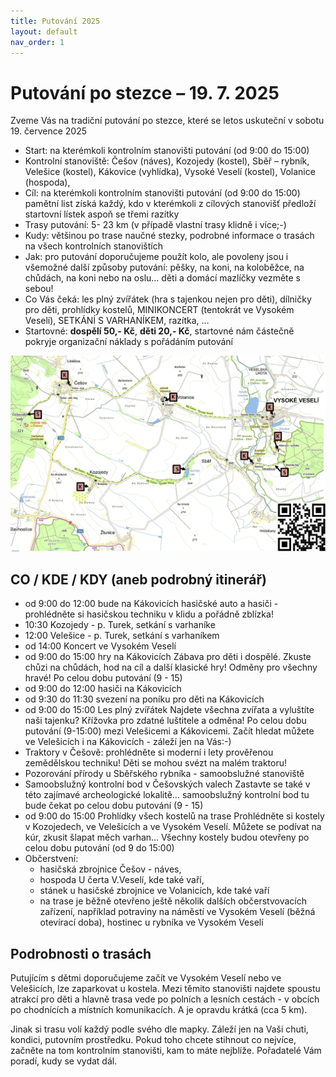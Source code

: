 ```yaml
---
title: Putování 2025
layout: default
nav_order: 1
---
```

# Putování po stezce – 19. 7. 2025
Zveme Vás na tradiční putování po stezce, které se letos uskuteční v sobotu 19. července 2025
- Start: na kterémkoli kontrolním stanovišti putování (od 9:00 do 15:00)
- Kontrolní stanoviště: Češov (náves), Kozojedy (kostel), Sběř – rybník, Velešice (kostel), Kákovice (vyhlídka), Vysoké Veselí (kostel), Volanice (hospoda), 
- Cíl:  na kterémkoli kontrolním stanovišti putování (od 9:00 do 15:00)
pamětní list získá každý, kdo v kterémkoli z cílových stanovišť předloží startovní lístek aspoň se třemi razítky
- Trasy putování: 5- 23 km (v případě vlastní trasy klidně i více;-)
- Kudy: většinou po trase naučné stezky, podrobné informace o trasách na všech kontrolních stanovištích
- Jak: pro putování doporučujeme použít kolo, ale povoleny jsou i všemožné další způsoby putování: pěšky, na koni, na koloběžce, na chůdách, na koni nebo na oslu… děti a domácí mazlíčky vezměte s sebou!
- Co Vás čeká: les plný zvířátek (hra s tajenkou nejen pro děti), dílničky pro děti, prohlídky kostelů, MINIKONCERT (tentokrát ve Vysokém Veselí), SETKÁNÍ S VARHANÍKEM, razítka, …
- Startovné: **dospělí 50,- Kč**, **děti 20,- Kč**, startovné nám částečně pokryje organizační náklady s pořádáním putování

 ![mapa](/img/mapa-putovani-2023.png)

## CO / KDE / KDY (aneb podrobný itinerář)
- od 9:00 do 12:00 bude na Kákovicích hasičské auto a hasiči - prohlédněte si hasičskou techniku v klidu a pořádně zblízka!
- 10:30 Kozojedy - p. Turek, setkání s varhaníke
- 12:00 Velešice - p. Turek, setkání s varhaníkem
- od 14:00 Koncert ve Vysokém Veselí
- od 9:00 do 15:00 hry na Kákovicích Zábava pro děti i dospělé. Zkuste chůzi na chůdách, hod na cíl a další klasické hry! Odměny pro všechny hravé! Po celou dobu putování (9 - 15)
- od 9:00 do 12:00 hasiči na Kákovicích
- od 9:30 do 11:30 svezení na poníku pro děti na Kákovicích
- od 9:00 do 15:00 Les plný zvířátek Najdete všechna zvířata a vyluštíte naši tajenku? Křížovka pro zdatné luštitele a odměna! Po celou dobu putování (9-15:00) mezi Velešicemi a Kákovicemi. Začít hledat můžete ve Velešicích i na Kákovicích - záleží jen na Vás:-)
- Traktory v Češově: prohlédněte si moderní i lety prověřenou zemědělskou techniku! Děti se mohou svézt na malém traktoru! 
- Pozorování přírody u Sběřského rybníka - samoobslužné stanoviště
- Samoobslužný kontrolní bod v Češovských valech Zastavte se také v této zajímavé archeologické lokalitě… samoobslužný kontrolní bod tu bude čekat po celou dobu putování (9 - 15)
- od 9:00 do 15:00 Prohlídky všech kostelů na trase Prohlédněte si kostely v Kozojedech, ve Velešicích a ve Vysokém Veselí. Můžete se podívat na kúr, zkusit šlapat měch varhan… Všechny kostely budou otevřeny po celou dobu putování (od 9 do 15:00)
- Občerstvení:
  - hasičská zbrojnice Češov - náves,
  - hospoda U čerta V.Veselí, kde také vaří,
  - stánek u hasičské zbrojnice ve Volanicích, kde také vaří
  - na trase je běžně otevřeno ještě několik dalších občerstvovacích zařízení, například potraviny na náměstí ve Vysokém Veselí (běžná otevírací doba), hostinec u rybníka ve Vysokém Veselí

## Podrobnosti o trasách
Putujícím s dětmi doporučujeme začít ve Vysokém Veselí nebo ve Velešicích, lze zaparkovat u kostela. Mezi těmito stanovišti najdete spoustu atrakcí pro děti a hlavně trasa vede po polních a lesních cestách - v obcích po chodnících a místních komunikacích. A je opravdu krátká (cca 5 km).

Jinak si trasu volí každý podle svého dle mapky. Záleží jen na Vaši chuti, kondici, putovním prostředku.
Pokud toho chcete stihnout co nejvíce, začněte na tom kontrolním stanovišti, kam to máte nejblíže. Pořadatelé Vám poradí, kudy se vydat dál.

